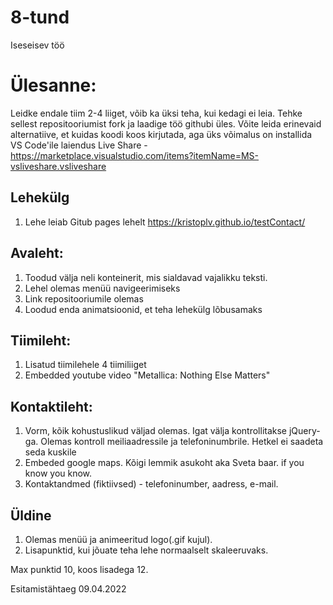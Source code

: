 # 8-tund
Iseseisev töö


# Ülesanne: 
Leidke endale tiim 2-4 liiget, võib ka üksi teha, kui kedagi ei leia. Tehke sellest repositooriumist fork ja laadige töö githubi üles. Võite leida erinevaid alternatiive, et kuidas koodi koos kirjutada, aga üks võimalus on installida VS Code'ile laiendus Live Share - https://marketplace.visualstudio.com/items?itemName=MS-vsliveshare.vsliveshare

## Lehekülg
1. Lehe leiab Gitub pages lehelt https://kristoplv.github.io/testContact/

## Avaleht:
1. Toodud välja neli konteinerit, mis sialdavad vajalikku teksti.
1. Lehel olemas menüü navigeerimiseks
1. Link repositooriumile olemas
1. Loodud enda animatsioonid, et teha lehekülg lõbusamaks


## Tiimileht:
1. Lisatud tiimilehele 4 tiimiliiget
1. Embedded youtube video "Metallica: Nothing Else Matters"


## Kontaktileht:
1. Vorm, kõik kohustuslikud väljad olemas. Igat välja kontrollitakse jQuery-ga. Olemas kontroll meiliaadressile ja telefoninumbrile. Hetkel ei saadeta seda kuskile
1. Embeded google maps. Kõigi lemmik asukoht aka Sveta baar. if you know you know.
1. Kontaktandmed (fiktiivsed) - telefoninumber, aadress, e-mail.


## Üldine
1. Olemas menüü ja animeeritud logo(.gif kujul).
1. Lisapunktid, kui jõuate teha lehe normaalselt skaleeruvaks. 

Max punktid 10, koos lisadega 12.

Esitamistähtaeg 09.04.2022

